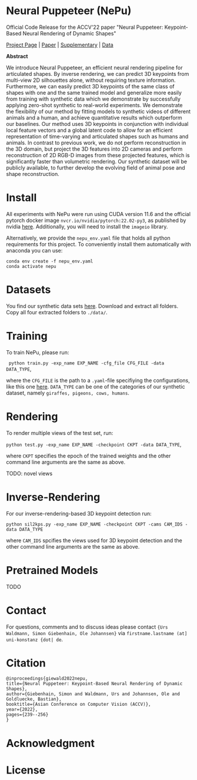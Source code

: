 # Neural Puppeteer (NePu)
Official Code Release for the ACCV'22 paper "Neural Puppeteer: Keypoint-Based Neural Rendering of Dynamic Shapes"

[Project Page](https://urs-waldmann.github.io/NePu/) | [Paper](https://urs-waldmann.github.io/NePu/docs/nepu_paper.pdf) | [Supplementary](https://urs-waldmann.github.io/NePu/docs/nepu_supp.pdf) | [Data](https://zenodo.org/record/7149178)

**Abstract**

We introduce Neural Puppeteer, an efficient neural rendering pipeline for articulated shapes. By inverse rendering, we can predict 3D keypoints from multi-view 2D silhouettes alone, without requiring texture information. Furthermore, we can easily predict 3D keypoints of the same class of shapes with one and the same trained model and generalize more easily from training with synthetic data which we demonstrate by successfully applying zero-shot synthetic to real-world experiments. We demonstrate the flexibility of our method by fitting models to synthetic videos of different animals and a human, and achieve quantitative results which outperform our baselines. Our method uses 3D keypoints in conjunction with individual local feature vectors and a global latent code to allow for an efficient representation of time-varying and articulated shapes such as humans and animals. In contrast to previous work, we do not perform reconstruction in the 3D domain, but project the 3D features into 2D cameras and perform reconstruction of 2D RGB-D images from these projected features, which is significantly faster than volumetric rendering. Our synthetic dataset will be publicly available, to further develop the evolving field of animal pose and shape reconstruction. 

# Install

All experiments with NePu were run using CUDA version 11.6 and the official pytorch docker image `nvcr.io/nvidia/pytorch:22.02-py3`, as published by nvidia [here](https://ngc.nvidia.com/catalog/containers/nvidia:pytorch). Additionally, you will need to install the ```imageio``` library.

Alternatively, we provide the `nepu_env.yaml` file that holds all python requirements for this project. To conveniently install them automatically with anaconda you can use:
```
conda env create -f nepu_env.yaml
conda activate nepu
```


# Datasets

You find our synthetic data sets [here](https://zenodo.org/record/7149178). Download and extract all folders. Copy all four extracted folders to ```./data/```.

# Training

To train NePu, please run:

``` python train.py -exp_name EXP_NAME -cfg_file CFG_FILE -data DATA_TYPE```,

where the ```CFG_FILE``` is the path to a ```.yaml```-file specifiying the configurations, like this one [here](./configs/nepu.yaml). ```DATA_TYPE``` can be one of the categories of our synthetic dataset, namely ```giraffes, pigeons, cows, humans```.


# Rendering

To render multiple views of the test set, run:

``` python test.py -exp_name EXP_NAME -checkpoint CKPT -data DATA_TYPE ```,

where ```CKPT``` specifies the epoch of the trained weights and the other command line arguments are the same as above.

TODO: novel views

# Inverse-Rendering

For our inverse-rendering-based 3D keypoint detection run:

```
python sil2kps.py -exp_name EXP_NAME -checkpoint CKPT -cams CAM_IDS -data DATA_TYPE 
```

where ```CAM_IDS``` spcifies the views used for 3D keypoint detection and the other command line arguments are the same as above.

# Pretrained Models

TODO

# Contact

For questions, comments and to discuss ideas please contact ```{Urs Waldmann, Simon Giebenhain, Ole Johannsen}``` via ```firstname.lastname (at] uni-konstanz {dot| de```.

# Citation

```
@inproceedings{giewald2022nepu,
title={Neural Puppeteer: Keypoint-Based Neural Rendering of Dynamic Shapes},
author={Giebenhain, Simon and Waldmann, Urs and Johannsen, Ole and Goldluecke, Bastian},
booktitle={Asian Conference on Computer Vision (ACCV)},
year={2022},
pages={239--256}
}
```

# Acknowledgment

# License
